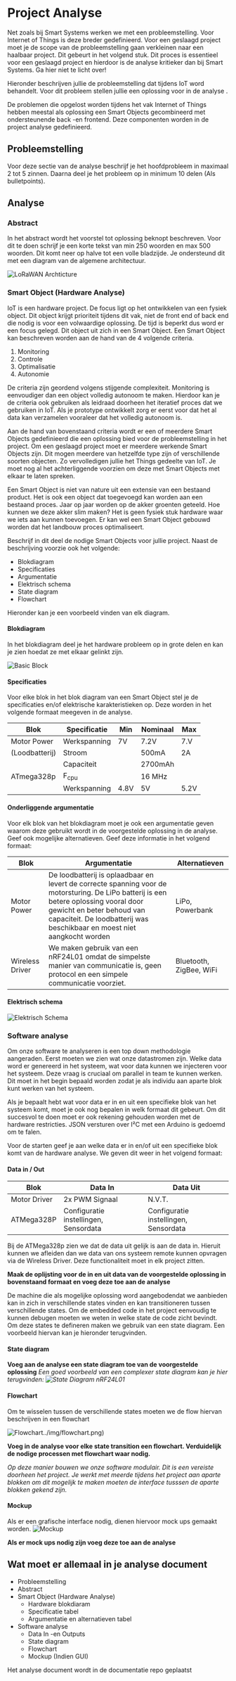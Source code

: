 # Project Analyse 

Net zoals bij Smart Systems werken we met een probleemstelling. Voor Internet
of Things is deze breder gedefinieerd. Voor een geslaagd project moet je de
scope van de probleemstelling gaan verkleinen naar een haalbaar project. Dit
gebeurt in het volgend stuk. Dit proces is essentieel voor een geslaagd project
en hierdoor is de analyse kritieker dan bij Smart Systems. Ga hier niet te licht
over!  

Hieronder beschrijven jullie de probleemstelling dat tijdens IoT  word
behandelt. Voor dit probleem stellen jullie een oplossing voor in de analyse .


De problemen die opgelost worden tijdens het vak Internet of Things hebben
meestal als oplossing een Smart Objects gecombineerd met ondersteunende back
-en frontend. Deze componenten worden in de project analyse gedefinieerd. 

## Probleemstelling 

Voor deze sectie van de analyse beschrijf je het hoofdprobleem in maximaal 2
tot 5 zinnen. Daarna deel je het probleem op in minimum 10 delen (Als bulletpoints).    

## Analyse

### Abstract

In het abstract wordt het voorstel tot oplossing beknopt beschreven. Voor dit
te doen schrijf je een korte tekst van min 250 woorden en max 500 woorden. Dit
komt neer op halve tot een volle bladzijde. Je ondersteund dit met een diagram
van de algemene architectuur.

![LoRaWAN Archticture](../img/lorawan_architecture.jpg)


### Smart Object (Hardware Analyse)

IoT is een hardware project. De focus ligt op het ontwikkelen van een fysiek
object. Dit object krijgt prioriteit tijdens dit vak, niet de front end of back
end die nodig is voor een volwaardige oplossing. De tijd is beperkt dus word er
een focus gelegd. Dit object uit zich in een Smart Object. Een Smart Object kan
beschreven worden aan de hand van de 4 volgende criteria. 

1. Monitoring
2. Controle
3. Optimalisatie
4. Autonomie

De criteria zijn geordend volgens stijgende complexiteit. Monitoring is
eenvoudiger dan een object volledig autonoom te maken. Hierdoor kan je de
criteria ook gebruiken als leidraad doorheen het iteratief proces dat we
gebruiken in IoT. Als je prototype ontwikkelt zorg er eerst voor dat het al
data kan verzamelen vooraleer dat het volledig autonoom is.

Aan de hand van bovenstaand criteria wordt er een of meerdere Smart Objects
gedefinieerd die een oplossing bied voor de probleemstelling in het project. Om
een geslaagd project moet er meerdere werkende Smart Objects zijn. Dit mogen
meerdere van hetzelfde type zijn of verschillende soorten objecten. Zo
vervolledigen jullie het Things gedeelte van IoT. Je moet nog al het
achterliggende voorzien om deze met Smart Objects met elkaar te laten spreken.

Een Smart Object is niet van nature uit een extensie van een bestaand product.
Het is ook een object dat toegevoegd kan worden aan een bestaand proces.  Jaar
op jaar worden op de akker groenten geteeld. Hoe kunnen we deze akker slim
maken? Het is geen fysiek stuk hardware waar we iets aan kunnen toevoegen. Er
kan wel een Smart Object gebouwd worden dat het landbouw proces optimaliseert. 

Beschrijf in dit deel de nodige Smart Objects voor jullie project. Naast de
beschrijving voorzie ook het volgende: 

* Blokdiagram 
* Specificaties
* Argumentatie
* Elektrisch schema
* State diagram
* Flowchart

Hieronder kan je een voorbeeld vinden van elk diagram.


#### Blokdiagram

In het blokdiagram deel je het hardware probleem op in grote delen en kan je zien hoedat ze met elkaar gelinkt zijn.

![Basic Block](../img/basic_block.png)


#### Specificaties
Voor elke blok in het blok diagram van een Smart Object stel je de
specificaties en/of elektrische karakteristieken op. Deze worden in het
volgende formaat meegeven in de analyse.

| Blok           | Specificatie    | Min  | Nominaal | Max    |
| --             | --              | --   | --       | --     |
| Motor Power    | Werkspanning    | 7V   | 7.2V     | 7.V    |
| (Loodbatterij) | Stroom          |      | 500mA    | 2A     |
|                | Capaciteit      |      | 2700mAh  | &nbsp; |
| ATmega328p     | F<sub>cpu</sub> |      | 16 MHz   |        |
|                | Werkspanning    | 4.8V | 5V       | 5.2V   |
 

#### Onderliggende argumentatie 
Voor elk blok van het blokdiagram moet je ook een argumentatie geven waarom deze gebruikt wordt in
de voorgestelde oplossing in de analyse. Geef ook mogelijke alternatieven. Geef
deze informatie in het volgend formaat: 

| Blok            | Argumentatie                                                                                                                                                                                                                                   | Alternatieven           |
| --              | --                                                                                                                                                                                                                                             | --                      |
| Motor Power     | De loodbatterij is oplaadbaar en levert de correcte spanning voor de motorsturing. De LiPo batterij is een betere oplossing vooral door gewicht en beter behoud van capaciteit. De loodbatterij was beschikbaar en moest niet aangkocht worden | LiPo, Powerbank         |
| Wireless Driver | We maken gebruik van een nRF24L01 omdat de simpelste manier van communicatie is, geen protocol en een simpele communicatie voorziet.                                                                                                           | Bluetooth, ZigBee, WiFi |


#### Elektrisch schema   

![Elektrisch Schema](../img/example_schematic.png)

### Software analyse

Om onze software te analyseren is een top down methodologie aangeraden. Eerst
moeten we zien wat onze datastromen zijn. Welke data word er genereerd in het
systeem, wat voor data kunnen we injecteren voor het systeem. Deze vraag is
cruciaal om parallel in team te kunnen werken. Dit moet in het begin bepaald
worden zodat je als individu aan aparte blok kunt werken van het systeem.

Als je bepaalt hebt wat voor data er in en uit een specifieke blok van het
systeem komt, moet je ook nog bepalen in welk formaat dit gebeurt. Om dit
succesvol te doen moet er ook rekening gehouden worden met de hardware
restricties. JSON versturen over I²C met een Arduino is gedoemd om  te falen.

Voor de starten geef je aan welke data er in en/of uit een specifieke blok komt
van de hardware analyse. We geven dit weer in het volgend formaat: 

#### Data in / Out

| Blok         | Data In                               | Data Uit                              |
| --           | --                                    | --                                    |
| Motor Driver | 2x PWM Signaal                        | N.V.T.                                |
| ATMega328P   | Configuratie instellingen, Sensordata | Configuratie instellingen, Sensordata |

Bij de ATMega328p zien we dat de data uit gelijk is aan de data in. Hieruit
kunnen we afleiden dan we data van ons systeem remote kunnen opvragen via de
Wireless Driver. Deze functionaliteit moet in elk project zitten.

**Maak de oplijsting voor de in en uit data van de voorgestelde oplossing in
bovenstaand formaat en voeg deze toe aan de analyse**

De machine die als mogelijke oplossing word aangebodendat we aanbieden kan in
zich in verschillende states vinden en kan transitioneren tussen verschillende
states. Om de embedded code in het project eenvoudig te kunnen debugen moeten
we weten in welke state de code zicht bevindt. Om deze states te defineren
maken we gebruik van een state diagram. Een voorbeeld hiervan kan je hieronder
terugvinden. 


#### State diagram
**Voeg aan de analyse een state diagram toe van de voorgestelde oplossing**
*Een goed voorbeeld van een complexer state diagram kan je hier terugvinden:
![State Diagram nRF24L01](http://m8ta.com/images/470_1.png)*


#### Flowchart
Om te wisselen tussen de verschillende states moeten we de flow hiervan beschrijven in een flowchart 

![Flowchart]()../img/flowchart.png)

**Voeg in de analyse voor elke state transition een flowchart. Verduidelijk de
nodige processen met flowchart waar nodig.**

*Op deze manier bouwen we onze software modulair. Dit is een vereiste doorheen
het project. Je werkt met meerde tijdens het project aan aparte blokken om dit
mogelijk te maken moeten de interface tusssen de aparte blokken gekend zijn.*

####  Mockup
Als er een grafische interface nodig, dienen hiervoor mock ups gemaakt worden.
![Mockup](../img/mockup.png)

**Als er mock ups nodig zijn voeg deze toe aan de analyse**

## Wat moet er allemaal in je analyse document

- Probleemstelling
- Abstract
- Smart Object (Hardware Analyse)
  - Hardware blokdiaram
  - Specificatie tabel
  - Argumentatie en alternatieven tabel
- Software analyse
  - Data In -en Outputs
  - State diagram
  - Flowchart
  - Mockup (Indien GUI) 

Het analyse document wordt in de documentatie repo geplaatst


